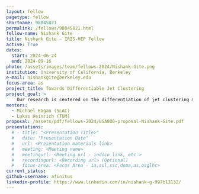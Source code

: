 ```yaml
---
layout: fellow
pagetype: fellow
shortname: 98845821
permalink: /fellows/98845821.html
fellow-name: Nishank Gite
title: Nishank Gite - IRIS-HEP Fellow
active: True
dates:
  start: 2024-06-24
  end: 2024-09-16
photo: /assets/images/team/fellows-2024/Nishank-Gite.png
institution: University of California, Berkeley
e-mail: nishankgite@berkeley.edu
focus-area: as
project_title: Towards Differentiable Jet Clustering
project_goal: >
    Our research is centered on the differentiation of jet clustering methods, which presents a key challenge in existing algorithms like anti-kt and the more recent qanti-kt. These conventional approaches yield distinct results, making them non-differentiable and creating significant hurdles for optimization through neural networks, especially in forward automatic differentiation and backpropagation. Our goals are to address this issue by converting discrete and deterministic clustering into a probabilistic framework through the use of expectations. We also aim to employ this framework in the context of neural networks for initial attempts at jet clustering optimization.
mentors:
  - Michael Kagan (SLAC)
  - Lukas Heinrich (TUM)
proposal: /assets/pdf/fellows-2024/USA080-proposal-Nishank-Gite.pdf
presentations:
  # - title: "<Presentation Title>"
  #   date: "Presentation Date"
  #   url: <Presentation materials link>
  #   meeting: <Meeting name>
  #   meetingurl: <Meeting url - indico link, etc.>
  #   recordingurl: <Recording url> (Optional)
  #   focus-area: <Focus Area - ia,ssl,ssc,doma,as,osglhc>
current_status:
github-username: afinitus
linkedin-profile: https://www.linkedin.com/in/nishank-g-997b13132/
---
```

